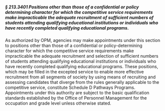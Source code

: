 ##### § 213.3401 Positions other than those of a confidential or policy determining character for which the competitive service requirements make impracticable the adequate recruitment of sufficient numbers of students attending qualifying educational institutions or individuals who have recently completed qualifying educational programs. #####

As authorized by OPM, agencies may make appointments under this section to positions other than those of a confidential or policy-determining character for which the competitive service requirements make impracticable the adequate recruitment and selection of sufficient numbers of students attending qualifying educational institutions or individuals who have recently completed qualifying educational programs. These positions, which may be filled in the excepted service to enable more effective recruitment from all segments of society by using means of recruiting and assessing candidates that diverge from the rules generally applicable to the competitive service, constitute Schedule D Pathways Programs. Appointments under this authority are subject to the basic qualification standards established by the Office of Personnel Management for the occupation and grade level unless otherwise stated.